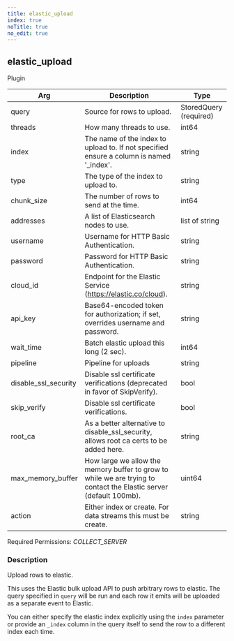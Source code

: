 ```yaml
---
title: elastic_upload
index: true
noTitle: true
no_edit: true
---
```




<div class="vql_item"></div>


## elastic_upload
<span class='vql_type pull-right page-header'>Plugin</span>



<div class="vqlargs"></div>

Arg | Description | Type
----|-------------|-----
query|Source for rows to upload.|StoredQuery (required)
threads|How many threads to use.|int64
index|The name of the index to upload to. If not specified ensure a column is named '_index'.|string
type|The type of the index to upload to.|string
chunk_size|The number of rows to send at the time.|int64
addresses|A list of Elasticsearch nodes to use.|list of string
username|Username for HTTP Basic Authentication.|string
password|Password for HTTP Basic Authentication.|string
cloud_id|Endpoint for the Elastic Service (https://elastic.co/cloud).|string
api_key|Base64-encoded token for authorization; if set, overrides username and password.|string
wait_time|Batch elastic upload this long (2 sec).|int64
pipeline|Pipeline for uploads|string
disable_ssl_security|Disable ssl certificate verifications (deprecated in favor of SkipVerify).|bool
skip_verify|Disable ssl certificate verifications.|bool
root_ca|As a better alternative to disable_ssl_security, allows root ca certs to be added here.|string
max_memory_buffer|How large we allow the memory buffer to grow to while we are trying to contact the Elastic server (default 100mb).|uint64
action|Either index or create. For data streams this must be create.|string

Required Permissions: 
<i class="linkcolour label pull-right label-success">COLLECT_SERVER</i>

### Description

Upload rows to elastic.

This uses the Elastic bulk upload API to push arbitrary rows to
elastic. The query specified in `query` will be run and each row
it emits will be uploaded as a separate event to Elastic.

You can either specify the elastic index explicitly using the
`index` parameter or provide an `_index` column in the query
itself to send the row to a different index each time.


